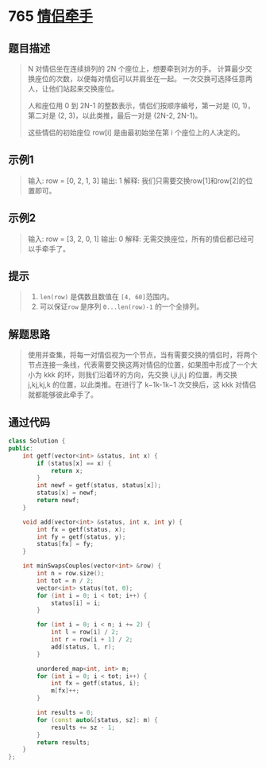 # 765 [情侣牵手](https://leetcode-cn.com/problems/couples-holding-hands/)

## 题目描述

> N 对情侣坐在连续排列的 2N 个座位上，想要牵到对方的手。 计算最少交换座位的次数，以便每对情侣可以并肩坐在一起。 一次交换可选择任意两人，让他们站起来交换座位。
>
> 人和座位用 0 到 2N-1 的整数表示，情侣们按顺序编号，第一对是 (0, 1)，第二对是 (2, 3)，以此类推，最后一对是 (2N-2, 2N-1)。
>
> 这些情侣的初始座位  row[i] 是由最初始坐在第 i 个座位上的人决定的。
>

## 示例1

> 输入: row = [0, 2, 1, 3]
> 输出: 1
> 解释: 我们只需要交换row[1]和row[2]的位置即可。

## 示例2

> 输入: row = [3, 2, 0, 1]
> 输出: 0
> 解释: 无需交换座位，所有的情侣都已经可以手牵手了。

## 提示

>1. `len(row)` 是偶数且数值在 `[4, 60]`范围内。
>2. 可以保证`row` 是序列 `0...len(row)-1` 的一个全排列。

## 解题思路

>使用并查集，将每一对情侣视为一个节点，当有需要交换的情侣时，将两个节点连接一条线，代表需要交换这两对情侣的位置，如果图中形成了一个大小为 kkk 的环，则我们沿着环的方向，先交换 i,ji,ji,j 的位置，再交换 j,kj,kj,k 的位置，以此类推。在进行了 k−1k-1k−1 次交换后，这 kkk 对情侣就都能够彼此牵手了。
>

## 通过代码

```cpp
class Solution {
public:
    int getf(vector<int> &status, int x) {
        if (status[x] == x) {
            return x;
        }
        int newf = getf(status, status[x]);
        status[x] = newf;
        return newf;
    }

    void add(vector<int> &status, int x, int y) {
        int fx = getf(status, x);
        int fy = getf(status, y);
        status[fx] = fy;
    }

    int minSwapsCouples(vector<int> &row) {
        int n = row.size();
        int tot = n / 2;
        vector<int> status(tot, 0);
        for (int i = 0; i < tot; i++) {
            status[i] = i;
        }

        for (int i = 0; i < n; i += 2) {
            int l = row[i] / 2;
            int r = row[i + 1] / 2;
            add(status, l, r);
        }

        unordered_map<int, int> m;
        for (int i = 0; i < tot; i++) {
            int fx = getf(status, i);
            m[fx]++;
        }

        int results = 0;
        for (const auto&[status, sz]: m) {
            results += sz - 1;
        }
        return results;
    }
};
```

